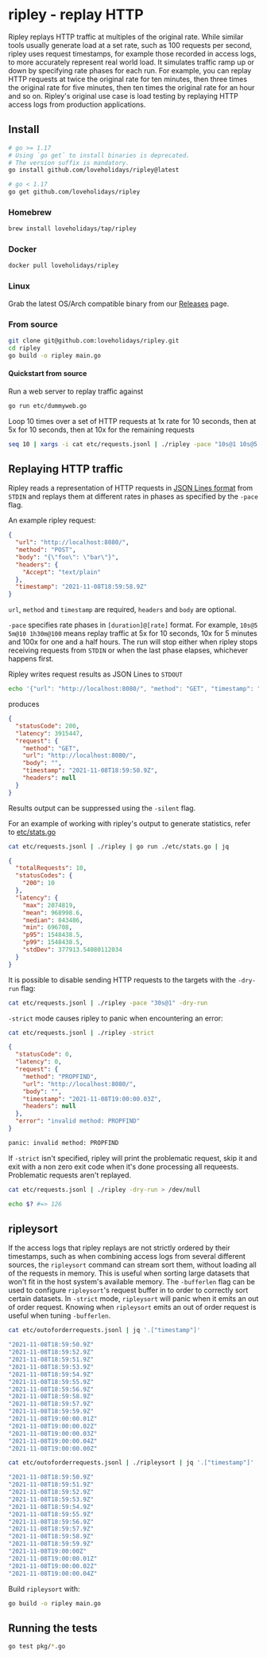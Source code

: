 # ripley - replay HTTP

Ripley replays HTTP traffic at multiples of the original rate. While similar tools usually generate load at a set rate, such as 100 requests per second, ripley uses request timestamps, for example those recorded in access logs, to more accurately represent real world load. It simulates traffic ramp up or down by specifying rate phases for each run. For example, you can replay HTTP requests at twice the original rate for ten minutes, then three times the original rate for five minutes, then ten times the original rate for an hour and so on. Ripley's original use case is load testing by replaying HTTP access logs from production applications.

## Install

```bash
# go >= 1.17
# Using `go get` to install binaries is deprecated.
# The version suffix is mandatory.
go install github.com/loveholidays/ripley@latest

# go < 1.17
go get github.com/loveholidays/ripley
```

### Homebrew

```bash
brew install loveholidays/tap/ripley
```

### Docker
```bash
docker pull loveholidays/ripley
```

### Linux
Grab the latest OS/Arch compatible binary from our [Releases](https://github.com/loveholidays/ripley/releases) page.

### From source
```bash
git clone git@github.com:loveholidays/ripley.git
cd ripley
go build -o ripley main.go
```

#### Quickstart from source
Run a web server to replay traffic against

```bash
go run etc/dummyweb.go
```

Loop 10 times over a set of HTTP requests at 1x rate for 10 seconds, then at 5x for 10 seconds, then at 10x for the remaining requests

```bash
seq 10 | xargs -i cat etc/requests.jsonl | ./ripley -pace "10s@1 10s@5 1h@10"
```

## Replaying HTTP traffic

Ripley reads a representation of HTTP requests in [JSON Lines format](https://jsonlines.org/) from `STDIN` and replays them at different rates in phases as specified by the `-pace` flag.

An example ripley request:

```JSON
{
  "url": "http://localhost:8080/",
  "method": "POST",
  "body": "{\"foo\": \"bar\"}",
  "headers": {
    "Accept": "text/plain"
  },
  "timestamp": "2021-11-08T18:59:58.9Z"
}
```

`url`, `method` and `timestamp` are required, `headers` and `body` are optional.

`-pace` specifies rate phases in `[duration]@[rate]` format. For example, `10s@5 5m@10 1h30m@100` means replay traffic at 5x for 10 seconds, 10x for 5 minutes and 100x for one and a half hours. The run will stop either when ripley stops receiving requests from `STDIN` or when the last phase elapses, whichever happens first.

Ripley writes request results as JSON Lines to `STDOUT`

```bash
echo '{"url": "http://localhost:8080/", "method": "GET", "timestamp": "2021-11-08T18:59:50.9Z"}' | ./ripley | jq
```

produces

```JSON
{
  "statusCode": 200,
  "latency": 3915447,
  "request": {
    "method": "GET",
    "url": "http://localhost:8080/",
    "body": "",
    "timestamp": "2021-11-08T18:59:50.9Z",
    "headers": null
  }
}
```

Results output can be suppressed using the `-silent` flag.

For an example of working with ripley's output to generate statistics, refer to [etc/stats.go](https://github.com/loveholidays/ripley/blob/main/etc/stats.go)

```bash
cat etc/requests.jsonl | ./ripley | go run ./etc/stats.go | jq
```

```JSON
{
  "totalRequests": 10,
  "statusCodes": {
    "200": 10
  },
  "latency": {
    "max": 2074819,
    "mean": 968998.6,
    "median": 843486,
    "min": 696708,
    "p95": 1548438.5,
    "p99": 1548438.5,
    "stdDev": 377913.54080112034
  }
}
```

It is possible to disable sending HTTP requests to the targets with the `-dry-run` flag:

```bash
cat etc/requests.jsonl | ./ripley -pace "30s@1" -dry-run
```

`-strict` mode causes ripley to panic when encountering an error:

```bash
cat etc/requests.jsonl | ./ripley -strict
```

```JSON
{
  "statusCode": 0,
  "latency": 0,
  "request": {
    "method": "PROPFIND",
    "url": "http://localhost:8080/",
    "body": "",
    "timestamp": "2021-11-08T19:00:00.03Z",
    "headers": null
  },
  "error": "invalid method: PROPFIND"
}
```

```bash
panic: invalid method: PROPFIND
```

If `-strict` isn't specified, ripley will print the problematic request, skip it and exit with a non zero exit code when it's done processing all requeests. Problematic requests aren't replayed.

```bash
cat etc/requests.jsonl | ./ripley -dry-run > /dev/null
```
```bash
echo $? #=> 126
```

## ripleysort

If the access logs that ripley replays are not strictly ordered by their timestamps, such as when combining access logs from several different sources, the `ripleysort` command can stream sort them, without loading all of the requests in memory. This is useful when sorting large datasets that won't fit in the host system's available memory. The `-bufferlen` flag can be used to configure `ripleysort`'s request buffer in to order to correctly sort certain datasets. In `-strict` mode, `ripleysort` will panic when it emits an out of order request. Knowing when `ripleysort` emits an out of order request is useful when tuning `-bufferlen`.

```bash
cat etc/outoforderrequests.jsonl | jq '.["timestamp"]'
```
```bash
"2021-11-08T18:59:50.9Z"
"2021-11-08T18:59:52.9Z"
"2021-11-08T18:59:51.9Z"
"2021-11-08T18:59:53.9Z"
"2021-11-08T18:59:54.9Z"
"2021-11-08T18:59:55.9Z"
"2021-11-08T18:59:56.9Z"
"2021-11-08T18:59:58.9Z"
"2021-11-08T18:59:57.9Z"
"2021-11-08T18:59:59.9Z"
"2021-11-08T19:00:00.01Z"
"2021-11-08T19:00:00.02Z"
"2021-11-08T19:00:00.03Z"
"2021-11-08T19:00:00.04Z"
"2021-11-08T19:00:00.00Z"
```
```bash
cat etc/outoforderrequests.jsonl | ./ripleysort | jq '.["timestamp"]'
```
```bash
"2021-11-08T18:59:50.9Z"
"2021-11-08T18:59:51.9Z"
"2021-11-08T18:59:52.9Z"
"2021-11-08T18:59:53.9Z"
"2021-11-08T18:59:54.9Z"
"2021-11-08T18:59:55.9Z"
"2021-11-08T18:59:56.9Z"
"2021-11-08T18:59:57.9Z"
"2021-11-08T18:59:58.9Z"
"2021-11-08T18:59:59.9Z"
"2021-11-08T19:00:00Z"
"2021-11-08T19:00:00.01Z"
"2021-11-08T19:00:00.02Z"
"2021-11-08T19:00:00.04Z"
```

Build `ripleysort` with:
```bash
go build -o ripley main.go
```


## Running the tests

```bash
go test pkg/*.go
```
